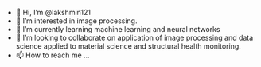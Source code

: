 - 👋 Hi, I’m @lakshmin121
- 👀 I’m interested in image processing.
- 🌱 I’m currently learning machine learning and neural networks
- 💞️ I’m looking to collaborate on application of image processing and data science applied to material science and structural health monitoring.
- 📫 How to reach me ...
